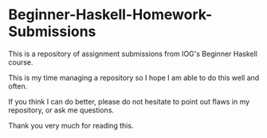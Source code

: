 # Beginner-Haskell-Homework-Submissions
This is a repository of assignment submissions from IOG's Beginner Haskell course.

This is my time managing a repository so I hope I am able to do this well and often.

If you think I can do better, please do not hesitate to point out flaws in my repository,
  or ask me questions.
  
 Thank you very much for reading this.
